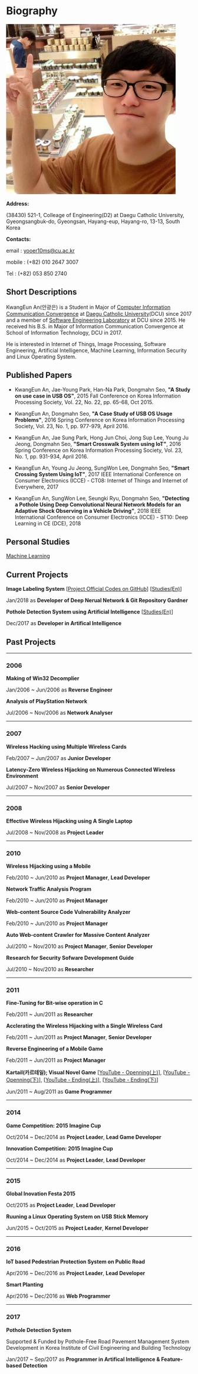 # Biography

![Selfi!!!](./resources/selfi.jpg)

**Address:**

(38430) 521-1, Colleage of Engineering(D2) at Daegu Catholic University, Gyeongsangbuk-do, Gyeongsan, Hayang-eup, Hayang-ro, 13-13, South Korea

**Contacts:**

email : [yooer10ms@cu.ac.kr](mailto:yooer10ms@cu.ac.kr)

mobile : (+82) 010 2647 3007

Tel : (+82) 053 850 2740

## Short Descriptions

KwangEun An(안광은) is a Student in Major of [Computer Information Communication Convergence](http://it.cu.ac.kr) at [Daegu Catholic University](http://www.cu.ac.kr)(DCU) since 2017 and a member of [Software Engineering Laboratory]() at DCU since 2015. He received his B.S. in Major of Information Communication Convergence at School of Information Technology, DCU in 2017.

He is interested in Internet of Things, Image Processing, Software Engineering, Artificial Intelligence, Machine Learning, Information Security and Linux Operating System.

## Published Papers

* KwangEun An, Jae-Young Park, Han-Na Park, Dongmahn Seo, **"A Study on use case in USB OS"**, 2015 Fall Conference on Korea Information Processing Society, Vol. 22, No. 22, pp. 65-68, Oct 2015.

* KwangEun An, Dongmahn Seo, **"A Case Study of USB OS Usage Problems"**, 2016 Spring Conference on Korea Information Processing Society, Vol. 23, No. 1, pp. 977-979, April 2016.

* KwangEun An, Jae Sung Park, Hong Jun Choi, Jong Sup Lee, Young Ju Jeong, Dongmahn Seo, **"Smart Crosswalk System using IoT"**, 2016 Spring Conference on Korea Information Processing Society, Vol. 23, No. 1, pp. 931-934, April 2016.

* KwangEun An, Young Ju Jeong, SungWon Lee, Dongmahn Seo, **"Smart Crossing System Using IoT"**, 2017 IEEE International Conference on Consumer Electronics (ICCE) - CT08: Internet of Things and Internet of Everywhere, 2017

* KwangEun An, SungWon Lee, Seungki Ryu, Dongmahn Seo, **"Detecting a Pothole Using Deep Convolutional Neural Network Models for an Adaptive Shock Observing in a Vehicle Driving"**, 2018 IEEE International Conference on Consumer Electronics (ICCE) - ST10: Deep Learning in CE (DCE), 2018

## Personal Studies

[Machine Learning](./Study/Machine_Learning/main.md)

## Current Projects

**Image Labeling System** [[Project Official Codes on GitHub](https://github.com/CUDSnSLab/Image-Labeling-Project)] [[Studies(En)](./Study/Image_Labeling_System/main.md)]

Jan/2018 as **Developer of Deep Nerual Network & Git Repository Gardner**

**Pothole Detection System using Artificial Intelligence** [[Studies(En)](./Study/Pothole_Detection_System/main.md)]

Dec/2017 as **Developer in Artifical Intelligence**

## Past Projects

----

### 2006

**Making of Win32 Decomplier**

Jan/2006 ~ Jun/2006 as **Reverse Engineer**

**Analysis of PlayStation Network**

Jul/2006 ~ Nov/2006 as **Network Analyser**

----

### 2007

**Wireless Hacking using Multiple Wireless Cards**

Feb/2007 ~ Jun/2007 as **Junior Developer**

**Latency-Zero Wireless Hijacking on Numerous Connected Wireless Environment**

Jul/2007 ~ Nov/2007 as **Senior Developer**

----

### 2008

**Effective Wireless Hijacking using A Single Laptop**

Jul/2008 ~ Nov/2008 as **Project Leader**

----

### 2010

**Wireless Hijacking using a Mobile**

Feb/2010 ~ Jun/2010 as **Project Manager**, **Lead Developer**

**Network Traffic Analysis Program**

Feb/2010 ~ Jun/2010 as **Project Manager**

**Web-content Source Code Vulnerability Analyzer**

Feb/2010 ~ Jun/2010 as **Project Manager**

**Auto Web-content Crawler for Massive Content Analyzer**

Jul/2010 ~ Nov/2010 as **Project Manager**, **Senior Developer**

**Research for Security Sofware Development Guide**

Jul/2010 ~ Nov/2010 as **Researcher**

----

### 2011

**Fine-Tuning for Bit-wise operation in C**

Feb/2011 ~ Jun/2011 as **Researcher**

**Acclerating the Wireless Hijacking with a Single Wireless Card**

Feb/2011 ~ Jun/2011 as **Project Manager**, **Senior Developer**

**Reverse Engineering of a Mobile Game**

Feb/2011 ~ Jun/2011 as **Project Manager**

**Kartail(카르테일); Visual Novel Game** [[YouTube - Openning(上)](https://www.youtube.com/watch?v=su_-6fzBao8)], [[YouTube - Openning(下)](https://www.youtube.com/watch?v=JHB9AFGkKsg)], [[YouTube - Ending(上)](https://www.youtube.com/watch?v=C9ZJJhLiTmM)], [[YouTube - Ending(下)](https://www.youtube.com/watch?v=cOxU9SLwFIU)]

Jun/2011 ~ Aug/2011 as **Game Programmer**

----

### 2014

**Game Competition: 2015 Imagine Cup**

Oct/2014 ~ Dec/2014 as **Project Leader**, **Lead Game Developer**

**Innovation Competition: 2015 Imagine Cup**

Oct/2014 ~ Dec/2014 as **Project Leader**, **Lead Developer**

----

### 2015

**Global Inovation Festa 2015**

Oct/2015 as **Project Leader**, **Lead Developer**

**Ruuning a Linux Operating System on USB Stick Memory**

Jun/2015 ~ Oct/2015 as **Project Leader**, **Kernel Developer**

----

### 2016

**IoT based Pedestrian Protection System on Public Road**

Apr/2016 ~ Dec/2016 as **Project Leader**, **Lead Developer**

**Smart Planting**

Apr/2016 ~ Dec/2016 as **Web Programmer**

----

### 2017

**Pothole Detection System** 

Supported & Funded by Pothole-Free Road Pavement Management System Development in  Korea Institute of Civil Engineering and Building Technology

Jan/2017 ~ Sep/2017 as **Programmer in Artifical Intelligence & Feature-based Detection**
